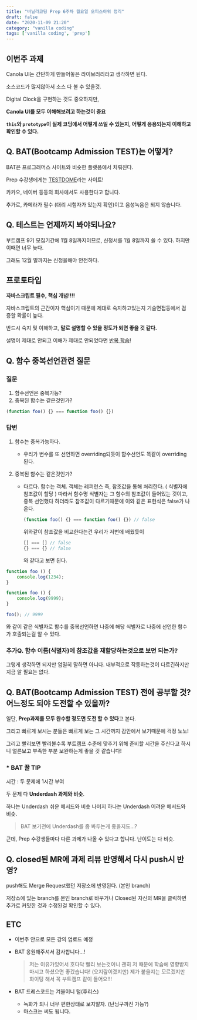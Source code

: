 ```yaml
---
title: "바닐라코딩 Prep 6주차 월요일 오피스아워 정리"
draft: false
date: "2020-11-09 21:20"
category: "vanilla coding"
tags: ['vanilla coding', 'prep']
---
```


## 이번주 과제

Canola UI는 간단하게 만들어놓은 라이브러리라고 생각하면 된다. 

소스코드가 많지않아서 소스 다 볼 수 있을것.

Digital Clock을 구현하는 것도 중요하지만,

**Canola UI를 모두 이해해보려고 하는것이 중요**

**`this`와 `prototype`이 실제 코딩에서 어떻게 쓰일 수 있는지, 어떻게 응용되는지 이해하고 확인할 수 있다.** 



## Q. BAT(Bootcamp Admission TEST)는 어떻게?

BAT은 프로그래머스 사이트와 비슷한 플랫폼에서 치뤄진다.

Prep 수강생에게는 [TESTDOME](https://www.testdome.com/)라는 사이트!

카카오, 네이버 등등의 회사에서도 사용한다고 합니다.



추가로, 카메라가 필수 (대리 시험자가 있는지 확인)이고 음성녹음은 되지 않습니다.



## Q. 테스트는 언제까지 봐야되나요?

부트캠프 9기 모집기간에 1월 8일까지이므로, 신청서를 1월 8일까지 쓸 수 있다.  하지만 이때면 너무 늦다.

그래도 12월 말까지는 신청을해야 안전하다.



## 프로토타입

**자바스크립트 필수, 핵심 개념!!!!**

자바스크립트의 근간이자 핵심이기 때문에 제대로 숙지하고있는지 기술면접등에서 검증할 확률이 높다.

반드시 숙지 및 이해하고, **말로 설명할 수 있을 정도가 되면 좋을 것 같다.**

설명이 제대로 안되고 이해가 제대로 안되었다면 <u>반복 학습</u>!



## Q. 함수 중복선언관련 질문

### 질문

1. 함수선언은 중복가능?
2. 중복된 함수는 같은것인가?

```js
(function foo() {} === function foo() {})
```

### 답변

1. 함수는 중복가능하다.

   - 우리가 변수를 또 선언하면 overriding되듯이 함수선언도 똑같이 overriding 된다.

2. 중복된 함수는 같은것인가?

   - 다르다. 함수는 객체. 객체는 레퍼런스 즉, 참조값을 통해 처리한다. ( 식별자에 참조값이 할당 )
     따라서 함수명 식별자는 그 함수의 참조값이 들어있는 것이고, 중복 선언했다 하더라도 참조값이 다르기때문에 이와 같은 표현식은 false가 나온다.

     ```js
     (function foo() {} === function foo() {}) // false
     ```

     위와같이 참조값을 비교한다는건 우리가 저번에 배웠듯이

     ```js
     [] === [] // false
     {} === {} // false
     ```

     와 같다고 보면 된다.



```js
function foo () {
    console.log(1234);
}

function foo () {
    console.log(9999);
}

foo(); // 9999
```

와 같이 같은 식별자로 함수를 중복선언하면 나중에 해당 식별자로 나중에 선언한 함수가 호출되는걸 알 수 있다.



### 추가Q. 함수 이름(식별자)에 참조값을 재할당하는것으로 보면 되는가?

그렇게 생각하면 되지만 엄밀히 말하면 아니다. 내부적으로 작동하는것이 다르긴하지만 지금 알 필요는 없다.



## Q. BAT(Bootcamp Admission TEST) 전에 공부할 것? 어느정도 되야 도전할 수 있을까?

일단, **Prep과제를 모두 완수할 정도면 도전 할 수 있다**고 본다.

그리고 빠르게 보시는 분들은 빠르게 보는 그 시간까지 감안에서 보기때문에 걱정 노노!

그리고 빨리보면 빨리볼수록 부트캠프 수준에 맞추기 위해 준비할 시간을 주신다고 하시니 얼른보고 부족한 부분 보완하는게 좋을 것 같습니다!



### * BAT 꿀 TIP

시간 : 두 문제에 1시간 부여

두 문제 다 **Underdash 과제와 비슷**.

하나는 Underdash 쉬운 메서드와 비슷
나머지 하나는 Underdash 어려운 메서드와 비슷.

>  BAT 보기전에 Underdash를 좀 봐두는게 좋을지도...?



근데, Prep 수강생들마다 다른 과제가 나올 수 있다고 합니다.
난이도는 다 비슷.



## Q. closed된 MR에 과제 리뷰 반영해서 다시 push시 반영?

push해도 Merge Request했던 저장소에 반영된다. (본인 branch)

저장소에 있는 branch를 본인 branch로 바꾸거나 Closed된 자신의 MR을 클릭하면 추가로 커밋한 것과 수정된걸 확인할 수 있다.


## ETC

- 이번주 안으로 모든 강의 업로드 예정

- BAT 응원해주셔서 감사합니다...!
  > 저는 이유가있어서 호다닥 빨리 보는것이니 괜히 저 때문에 학습에 영향받지마시고 하셨으면 좋겠습니다!  (오지랖이겠지만)
  > 제가 붙을지는 모르겠지만 화이팅 해서 꼭 부트캠프 같이 들어요!!!

- BAT 드레스코드는 겨울이니 털(후리스)

  - 녹화가 되니 너무 편한상태로 보지말자. (난닝구까진 가능?)
  - 마스크는 써도 됩니다.